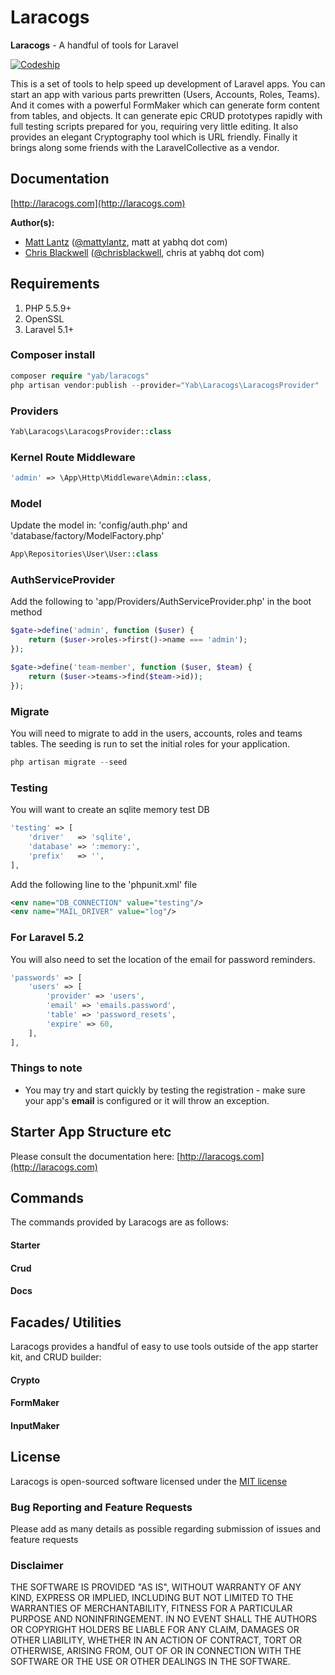 # Laracogs

**Laracogs** - A handful of tools for Laravel

[![Codeship](https://img.shields.io/codeship/013b03f0-a7c6-0133-63e0-5a0bf9327500.svg)](https://github.com/YABhq/Laracogs)

This is a set of tools to help speed up development of Laravel apps. You can start an app with various parts prewritten (Users, Accounts, Roles, Teams). And it comes with a powerful FormMaker which can generate form content from tables, and objects. It can generate epic CRUD prototypes rapidly with full testing scripts prepared for you, requiring very little editing. It also provides an elegant Cryptography tool which is URL friendly. Finally it brings along some friends with the LaravelCollective as a vendor.

## Documentation
[http://laracogs.com](http://laracogs.com)

**Author(s):**
* [Matt Lantz](https://github.com/mlantz) ([@mattylantz](http://twitter.com/mattylantz), matt at yabhq dot com)
* [Chris Blackwell](https://github.com/chrisblackwell) ([@chrisblackwell](https://twitter.com/chrisblackwell), chris at yabhq dot com)

## Requirements

1. PHP 5.5.9+
2. OpenSSL
3. Laravel 5.1+

### Composer install

```php
composer require "yab/laracogs"
php artisan vendor:publish --provider="Yab\Laracogs\LaracogsProvider"
```

### Providers

```php
Yab\Laracogs\LaracogsProvider::class
```

### Kernel Route Middleware

```php
'admin' => \App\Http\Middleware\Admin::class,
```

### Model
Update the model in: 'config/auth.php' and 'database/factory/ModelFactory.php'

```php
App\Repositories\User\User::class
```

### AuthServiceProvider
Add the following to 'app/Providers/AuthServiceProvider.php' in the boot method

```php
$gate->define('admin', function ($user) {
    return ($user->roles->first()->name === 'admin');
});

$gate->define('team-member', function ($user, $team) {
    return ($user->teams->find($team->id));
});
```

### Migrate
You will need to migrate to add in the users, accounts, roles and teams tables. The seeding is run to set the initial roles for your application.

```php
php artisan migrate --seed
```

### Testing
You will want to create an sqlite memory test DB

```php
'testing' => [
    'driver'   => 'sqlite',
    'database' => ':memory:',
    'prefix'   => '',
],
```

Add the following line to the 'phpunit.xml' file
```xml
<env name="DB_CONNECTION" value="testing"/>
<env name="MAIL_DRIVER" value="log"/>
```

### For Laravel 5.2
You will also need to set the location of the email for password reminders.

```php
'passwords' => [
    'users' => [
        'provider' => 'users',
        'email' => 'emails.password',
        'table' => 'password_resets',
        'expire' => 60,
    ],
],
```

### Things to note
- You may try and start quickly by testing the registration - make sure your app's
**email** is configured or it will throw an exception.

## Starter App Structure etc
Please consult the documentation here: [http://laracogs.com](http://laracogs.com)

## Commands
The commands provided by Laracogs are as follows:

#### Starter
#### Crud
#### Docs

## Facades/ Utilities
Laracogs provides a handful of easy to use tools outside of the app starter kit, and CRUD builder:

#### Crypto
#### FormMaker
#### InputMaker

## License
Laracogs is open-sourced software licensed under the [MIT license](http://opensource.org/licenses/MIT)

### Bug Reporting and Feature Requests
Please add as many details as possible regarding submission of issues and feature requests

### Disclaimer
THE SOFTWARE IS PROVIDED "AS IS", WITHOUT WARRANTY OF ANY KIND, EXPRESS OR IMPLIED, INCLUDING BUT NOT LIMITED TO THE WARRANTIES OF MERCHANTABILITY, FITNESS FOR A PARTICULAR PURPOSE AND NONINFRINGEMENT. IN NO EVENT SHALL THE AUTHORS OR COPYRIGHT HOLDERS BE LIABLE FOR ANY CLAIM, DAMAGES OR OTHER LIABILITY, WHETHER IN AN ACTION OF CONTRACT, TORT OR OTHERWISE, ARISING FROM, OUT OF OR IN CONNECTION WITH THE SOFTWARE OR THE USE OR OTHER DEALINGS IN THE SOFTWARE.
